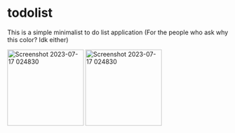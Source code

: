 # todolist

This is a simple minimalist to do list application
(For the people who ask why this color? Idk either)

<img width="174" alt="Screenshot 2023-07-17 024830" src="https://github.com/Reavset/todolist/assets/109836352/0a035c48-1c32-46a4-b669-7dc4d583bba5">

<img width="174" alt="Screenshot 2023-07-17 024830" src="https://github.com/Reavset/todolist/assets/109836352/94b1a378-8baa-4d29-9cd9-a8910a183cf2">





